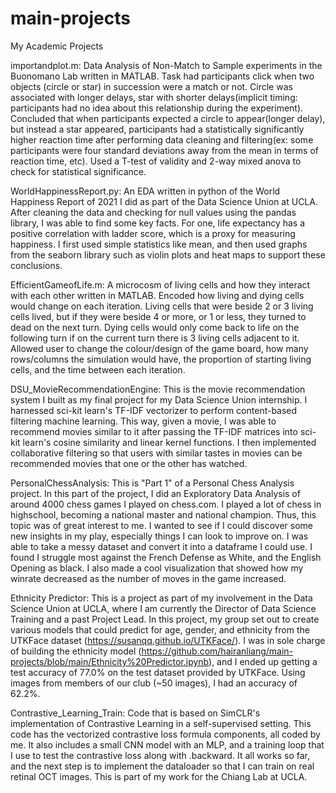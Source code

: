 # main-projects
My Academic Projects

importandplot.m: Data Analysis of Non-Match to Sample experiments in the Buonomano Lab written in MATLAB. Task had participants click when two objects
(circle or star) in succession were a match or not. Circle was associated with longer delays, star with shorter delays(implicit timing: participants had 
no idea about this relationship during the experiment). Concluded that when participants expected a circle to appear(longer delay), but instead a star 
appeared, participants had a statistically significantly higher reaction time after performing data cleaning and filtering(ex: some participants were 
four standard deviations away from the mean in terms of reaction time, etc). Used a T-test of validity and 2-way mixed anova to check for statistical
significance.

WorldHappinessReport.py: An EDA written in python of the World Happiness Report of 2021 I did as part of the Data Science Union at UCLA. After cleaning the data and checking for null values using the pandas library, I was able to find some key facts. For one, life expectancy has a positive correlation with ladder score, which is a proxy for measuring happiness. I first used simple statistics like mean, and then used graphs from the seaborn library such as violin plots and heat maps to support these conclusions.

EfficientGameofLife.m: A microcosm of living cells and how they interact with each other written in MATLAB. Encoded how living and dying cells would change 
on each iteration. Living cells that were beside 2 or 3 living cells lived, but if they were beside 4 or more, or 1 or less, they turned to dead on the
next turn. Dying cells would only come back to life on the following turn if on the current turn there is 3 living cells adjacent to it. Allowed user
to change the colour/design of the game board, how many rows/columns the simulation would have, the proportion of starting living cells, and the time 
between each iteration.

DSU_MovieRecommendationEngine: This is the movie recommendation system I built as my final project for my Data Science Union internship. I harnessed sci-kit learn's TF-IDF vectorizer to perform content-based filtering machine learning. This way, given a movie, I was able to recommend movies similar to it after passing the TF-IDF matrices into sci-kit learn's cosine similarity and linear kernel functions. I then implemented collaborative filtering so that users with similar tastes in movies can be recommended movies that one or the other has watched.

PersonalChessAnalysis: This is "Part 1" of a Personal Chess Analysis project. In this part of the project, I did an Exploratory Data Analysis of around 4000 chess games I played on chess.com. I played a lot of chess in highschool, becoming a national master and national champion. Thus, this topic was of great interest to me. I wanted to see if I could discover some new insights in my play, especially things I can look to improve on. I was able to take a messy dataset and convert it into a dataframe I could use. I found I struggle most against the French Defense as White, and the English Opening as black. I also made a cool visualization that showed how my winrate decreased as the number of moves in the game increased. 

Ethnicity Predictor: This is a project as part of my involvement in the Data Science Union at UCLA, where I am currently the Director of Data Science Training and a past Project Lead. In this project, my group set out to create various models that could predict for age, gender, and ethnicity from the UTKFace dataset (https://susanqq.github.io/UTKFace/). I was in sole charge of building the ethnicity model (https://github.com/hairanliang/main-projects/blob/main/Ethnicity%20Predictor.ipynb), and I ended up getting a test accuracy of 77.0% on the test dataset provided by UTKFace. Using images from members of our club (~50 images), I had an accuracy of 62.2%.

Contrastive_Learning_Train: Code that is based on SimCLR's implementation of Contrastive Learning in a self-supervised setting. This code has the vectorized contrastive loss formula components, all coded by me. It also includes a small CNN model with an MLP, and a training loop that I use to test the contrastive loss along with .backward. It all works so far, and the next step is to implement the dataloader so that I can train on real retinal OCT images. This is part of my work for the Chiang Lab at UCLA. 


